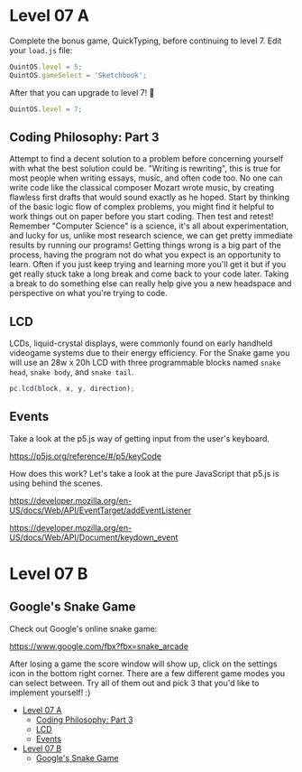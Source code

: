 # Level 07 A

Complete the bonus game, QuickTyping, before continuing to level 7. Edit your `load.js` file:

```js
QuintOS.level = 5;
QuintOS.gameSelect = 'Sketchbook';
```

After that you can upgrade to level 7! 🥳

```js
QuintOS.level = 7;
```

## Coding Philosophy: Part 3

Attempt to find a decent solution to a problem before concerning yourself with what the best solution could be. "Writing is rewriting", this is true for most people when writing essays, music, and often code too. No one can write code like the classical composer Mozart wrote music, by creating flawless first drafts that would sound exactly as he hoped. Start by thinking of the basic logic flow of complex problems, you might find it helpful to work things out on paper before you start coding. Then test and retest! Remember "Computer Science" is a science, it's all about experimentation, and lucky for us, unlike most research science, we can get pretty immediate results by running our programs! Getting things wrong is a big part of the process, having the program not do what you expect is an opportunity to learn. Often if you just keep trying and learning more you'll get it but if you get really stuck take a long break and come back to your code later. Taking a break to do something else can really help give you a new headspace and perspective on what you're trying to code.

## LCD

LCDs, liquid-crystal displays, were commonly found on early handheld videogame systems due to their energy efficiency. For the Snake game you will use an 28w x 20h LCD with three programmable blocks named `snake head`, `snake body`, and `snake tail`.

```js
pc.lcd(block, x, y, direction);
```

## Events

Take a look at the p5.js way of getting input from the user's keyboard.

https://p5js.org/reference/#/p5/keyCode

How does this work? Let's take a look at the pure JavaScript that p5.js is using behind the scenes.

https://developer.mozilla.org/en-US/docs/Web/API/EventTarget/addEventListener

https://developer.mozilla.org/en-US/docs/Web/API/Document/keydown_event

# Level 07 B

## Google's Snake Game

Check out Google's online snake game:

https://www.google.com/fbx?fbx=snake_arcade

After losing a game the score window will show up, click on the settings icon in the bottom right corner. There are a few different game modes you can select between. Try all of them out and pick 3 that you'd like to implement yourself! :)

- [Level 07 A](#level-07-a)
	- [Coding Philosophy: Part 3](#coding-philosophy-part-3)
	- [LCD](#lcd)
	- [Events](#events)
- [Level 07 B](#level-07-b)
	- [Google's Snake Game](#googles-snake-game)
